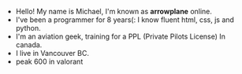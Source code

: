 - Hello! My name is Michael, I'm known as **arrowplane** online.
- I've been a programmer for 8 years(: I know fluent html, css, js and python.
- I'm an aviation geek, training for a PPL (Private Pilots License) In canada.
- I live in Vancouver BC.
- peak 600 in valorant

  
